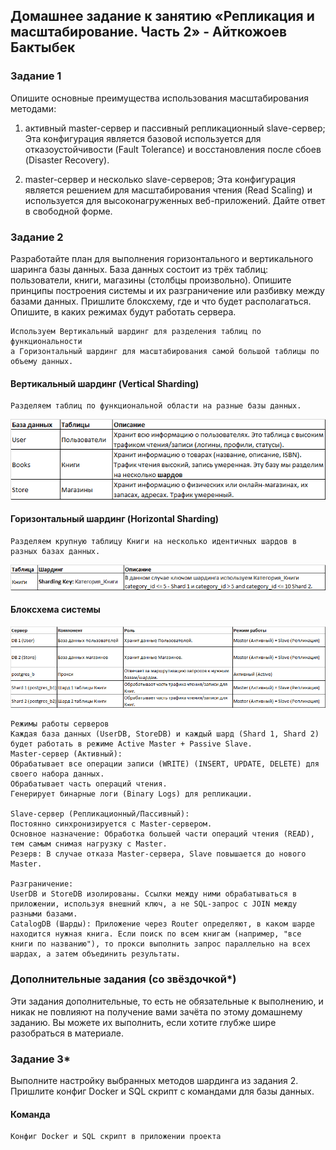 ## Домашнее задание к занятию «Репликация и масштабирование. Часть 2» - Айткожоев Бактыбек

### Задание 1
Опишите основные преимущества использования масштабирования методами:

1. активный master-сервер и пассивный репликационный slave-сервер;
Эта конфигурация является базовой используется для отказоустойчивости (Fault Tolerance) и восстановления после сбоев (Disaster Recovery).

2. master-сервер и несколько slave-серверов;
Эта конфигурация является решением для масштабирования чтения (Read Scaling) и используется для высоконагруженных веб-приложений.
Дайте ответ в свободной форме.

### Задание 2
Разработайте план для выполнения горизонтального и вертикального шаринга базы данных. База данных состоит из трёх таблиц:
пользователи,
книги,
магазины (столбцы произвольно).
Опишите принципы построения системы и их разграничение или разбивку между базами данных.
Пришлите блоксхему, где и что будет располагаться. Опишите, в каких режимах будут работать сервера.
```
Используем Вертикальный шардинг для разделения таблиц по функциональности 
а Горизонтальный шардинг для масштабирования самой большой таблицы по объему данных.
```
#### Вертикальный шардинг (Vertical Sharding)
```
Разделяем таблиц по функциональной области на разные базы данных.
```
![Vertical Sharding](img/image.png)

#### Горизонтальный шардинг (Horizontal Sharding)
```
Разделяем крупную таблицу Книги на несколько идентичных шардов в разных базах данных.
```
![Horizontal Sharding](img/image-1.png)

#### Блоксхема системы
![Блоксхема системы](img/image-2.png)
```
Режимы работы серверов
Каждая база данных (UserDB, StoreDB) и каждый шард (Shard 1, Shard 2) будет работать в режиме Active Master + Passive Slave.
Master-сервер (Активный):
Обрабатывает все операции записи (WRITE) (INSERT, UPDATE, DELETE) для своего набора данных.
Обрабатывает часть операций чтения.
Генерирует бинарные логи (Binary Logs) для репликации.

Slave-сервер (Репликационный/Пассивный):
Постоянно синхронизируется с Master-сервером.
Основное назначение: Обработка большей части операций чтения (READ), тем самым снимая нагрузку с Master.
Резерв: В случае отказа Master-сервера, Slave повышается до нового Master.

Разграничение:
UserDB и StoreDB изолированы. Ссылки между ними обрабатываться в приложении, используя внешний ключ, а не SQL-запрос с JOIN между разными базами.
CatalogDB (Шарды): Приложение через Router определяют, в каком шарде находится нужная книга. Если поиск по всем книгам (например, "все книги по названию"), то прокси выполнить запрос параллельно на всех шардах, а затем объединить результаты.
```
### Дополнительные задания (со звёздочкой*)
Эти задания дополнительные, то есть не обязательные к выполнению, и никак не повлияют на получение вами зачёта по этому домашнему заданию. Вы можете их выполнить, если хотите глубже шире разобраться в материале.

### Задание 3*
Выполните настройку выбранных методов шардинга из задания 2.
Пришлите конфиг Docker и SQL скрипт с командами для базы данных.
#### Команда
```
Конфиг Docker и SQL скрипт в приложении проекта 
```




